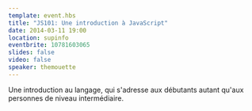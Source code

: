 ```yaml
---
template: event.hbs
title: "JS101: Une introduction à JavaScript"
date: 2014-03-11 19:00
location: supinfo
eventbrite: 10781603065
slides: false
video: false
speaker: themouette
---
```


Une introduction au langage, qui s'adresse aux débutants autant qu'aux personnes
de niveau intermédiaire.


